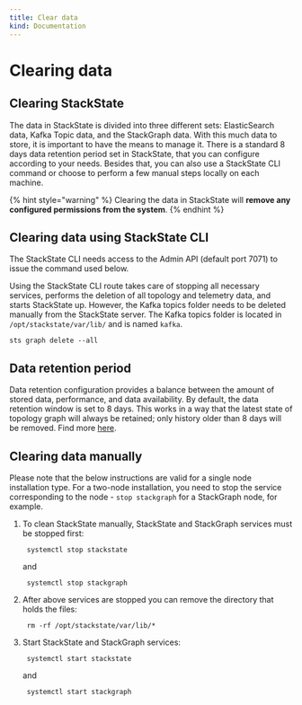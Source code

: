 ```yaml
---
title: Clear data
kind: Documentation
---
```


# Clearing data

## Clearing StackState

The data in StackState is divided into three different sets: ElasticSearch data, Kafka Topic data, and the StackGraph data. With this much data to store, it is important to have the means to manage it. There is a standard 8 days data retention period set in StackState, that you can configure according to your needs. Besides that, you can also use a StackState CLI command or choose to perform a few manual steps locally on each machine.

{% hint style="warning" %}
Clearing the data in StackState will **remove any configured permissions from the system**.
{% endhint %}

## Clearing data using StackState CLI

The StackState CLI needs access to the Admin API \(default port 7071\) to issue the command used below.

Using the StackState CLI route takes care of stopping all necessary services, performs the deletion of all topology and telemetry data, and starts StackState up. However, the Kafka topics folder needs to be deleted manually from the StackState server. The Kafka topics folder is located in `/opt/stackstate/var/lib/` and is named `kafka`.

```text
sts graph delete --all
```

## Data retention period

Data retention configuration provides a balance between the amount of stored data, performance, and data availability. By default, the data retention window is set to 8 days. This works in a way that the latest state of topology graph will always be retained; only history older than 8 days will be removed. Find more [here](retention.md).

## Clearing data manually

Please note that the below instructions are valid for a single node installation type. For a two-node installation, you need to stop the service corresponding to the node - `stop stackgraph` for a StackGraph node, for example.

1. To clean StackState manually, StackState and StackGraph services must be stopped first:

   ```text
    systemctl stop stackstate
   ```

   and

   ```text
    systemctl stop stackgraph
   ```

2. After above services are stopped you can remove the directory that holds the files:

   ```text
    rm -rf /opt/stackstate/var/lib/*
   ```

3. Start StackState and StackGraph services:

   ```text
    systemctl start stackstate
   ```

   and

   ```text
    systemctl start stackgraph
   ```
